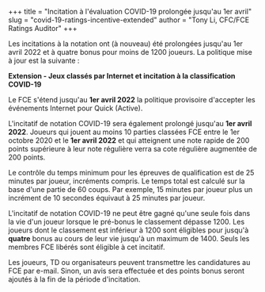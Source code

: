 +++
title = "Incitation à l'évaluation COVID-19 prolongée jusqu'au 1er avril"
slug = "covid-19-ratings-incentive-extended"
author = "Tony Li, CFC/FCE Ratings Auditor"
+++

Les incitations à la notation ont (à nouveau) été prolongées jusqu'au 1er avril 2022
et à quatre bonus pour moins de 1200 joueurs.
La politique mise à jour est la suivante :

**Extension - Jeux classés par Internet et incitation à la classification COVID-19**

Le FCE s'étend jusqu'au **1er avril 2022**
la politique provisoire d'accepter les événements Internet pour Quick (Active).

L'incitatif de notation COVID-19 sera également prolongé jusqu'au **1er avril 2022**.
Joueurs qui jouent au moins 10 parties classées FCE entre le 1er octobre 2020 et le **1er avril 2022**
et qui atteignent une note rapide de 200 points supérieure à leur note régulière
verra sa cote régulière augmentée de 200 points.

Le contrôle du temps minimum pour les épreuves de qualification est de 25 minutes par joueur, incréments compris.
Le temps total est calculé sur la base d'une partie de 60 coups.
Par exemple, 15 minutes par joueur plus un incrément de 10 secondes équivaut à 25 minutes par joueur.

L'incitatif de notation COVID-19 ne peut être gagné qu'une seule fois dans la vie d'un joueur lorsque le pré-bonus
le classement dépasse 1200. Les joueurs dont le classement est inférieur à 1200 sont éligibles pour jusqu'à __quatre__
bonus au cours de leur vie jusqu'à un maximum de 1400. Seuls les membres FCE libérés sont
éligible à cet incitatif.

Les joueurs, TD ou organisateurs peuvent transmettre les candidatures au FCE par e-mail. Sinon, un avis
sera effectuée et des points bonus seront ajoutés à la fin de la période d'incitation.
